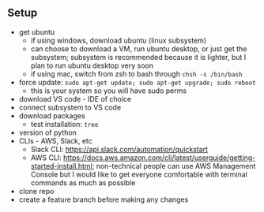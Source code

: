 ## Setup
- get ubuntu
    - if using windows, download ubuntu (linux subsystem)
    - can choose to download a VM, run ubuntu desktop, or just get the subsystem; subsystem is recommended because it is lighter, but I plan to run ubuntu desktop very soon
    - if using mac, switch from zsh to bash through `chsh -s /bin/bash`
- force update: `sudo apt-get update; sudo apt-get upgrade; sudo reboot`
    - this is your system so you will have sudo perms
- download VS code - IDE of choice
- connect subsystem to VS code
- download packages
    - test installation: `tree` 
- version of python
- CLIs - AWS, Slack, etc
    - Slack CLI: https://api.slack.com/automation/quickstart
    - AWS CLI: https://docs.aws.amazon.com/cli/latest/userguide/getting-started-install.html; non-technical people can use AWS Management Console but I would like to get everyone comfortable with terminal commands as much as possible
- clone repo
- create a feature branch before making any changes

